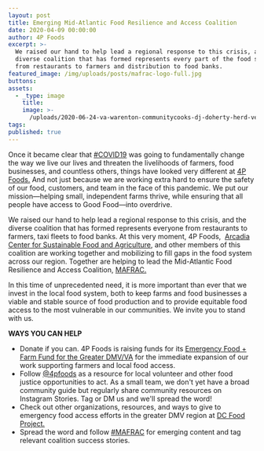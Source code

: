 ```yaml
---
layout: post
title: Emerging Mid-Atlantic Food Resilience and Access Coalition
date: 2020-04-09 00:00:00
author: 4P Foods
excerpt: >-
  We raised our hand to help lead a regional response to this crisis, and the
  diverse coalition that has formed represents every part of the food system
  from restaurants to farmers and distribution to food banks.
featured_image: /img/uploads/posts/mafrac-logo-full.jpg
buttons:
assets:
  - _type: image
    title:
    image: >-
      /uploads/2020-06-24-va-warenton-communitycooks-dj-doherty-herd-ventures-17.jpg
tags:
published: true
---
```

<div class="editable"><p>Once it became clear that&nbsp;<a href="https://www.instagram.com/explore/tags/covid19/">#COVID19</a>&nbsp;was going to fundamentally change the way we live our lives and threaten the livelihoods of farmers, food businesses, and countless others, things have looked very different at&nbsp;<a href="https://try4pfoods.com/at-home">4P Foods.</a>&nbsp;And not just because we are working extra hard to ensure the safety of our food, customers, and team in the face of this pandemic. We put our mission&mdash;helping small, independent farms thrive, while ensuring that all people have access to Good Food&mdash;into overdrive.</p><p>We raised our hand to help lead a regional response to this crisis, and the diverse coalition that has formed represents everyone from restaurants to farmers, taxi fleets to food banks. At this very moment, 4P Foods, &nbsp;<a target="_blank" rel="noopener" href="http://arcadiafood.org/">Arcadia Center for Sustainable Food and Agriculture</a>, and other members of this coalition are working together and mobilizing to fill gaps in the food system across our region. Together are helping to lead the Mid-Atlantic Food Resilience and Access Coalition,&nbsp;<a href="https://mafrac.com/">MAFRAC.</a></p><p>In this time of unprecedented need, it is more important than ever that we invest in the local food system, both to keep farms and food businesses a viable and stable source of food production and to provide equitable food access to the most vulnerable in our communities. We invite you to stand with us.</p><p><strong>WAYS YOU CAN HELP</strong></p><ul><li>Donate if you can. 4P Foods is raising funds for its&nbsp;<a href="https://www.gofundme.com/f/greater-dcva-emergency-food-farm-support">Emergency Food + Farm Fund for the Greater DMV/VA</a>&nbsp;for the immediate expansion of our work supporting farmers and local food access.</li><li>Follow&nbsp;<a href="https://www.instagram.com/4pfoods/">@4pfoods</a>&nbsp;as a resource for local volunteer and other food justice opportunities to act. As a small team, we don't yet have a broad community guide but regularly share community resources on Instagram Stories. Tag or DM us and we'll spread the word!</li><li>Check out other organizations, resources, and ways to give to emergency food access efforts in the greater DMV region at&nbsp;<a href="https://dcfoodproject.org/emergency-food-access">DC Food Project.</a></li><li>Spread the word and follow&nbsp;<a href="https://www.instagram.com/explore/tags/mafrac/">#MAFRAC</a>&nbsp;for emerging content and tag relevant coalition success stories.</li></ul></div>